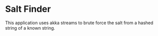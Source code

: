 # Salt Finder

This application uses akka streams to brute force the salt from a hashed string of a known string.